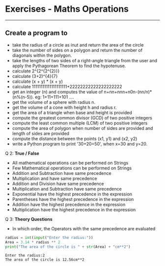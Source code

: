
# Exercises - Maths Operations
----
## Create a program to 
* take the radius of a circle as inut and return the area of the circle
* take the number of sides on a polygon and return the number of diagonals within the polygon.
* take the lengths of two sides of a right-angle triangle from the user and apply the Pythagorean Theorem to find the hypotenuse.
* calculate 2^{2^{2^{2}}}
* calculate (3+2)^{4}{7}
* calculate (x + y) * (x + y)
* calculate 11111111111111111111+22222222222222222222
* get an integer (n) and computes the value of n+nn+nnn+n0n-(nn/n)*(n%(n-5)). eg: 1+11+111+101 ....
* get the volume of a sphere with radius n.
* get the volume of a cone with height h and radius r.
* get the area of a triangle when base and height is provided
* compute the greatest common divisor (GCD) of two positive integers
* compute the least common multiple (LCM) of two positive integers
* compute the area of polygon when number of sides are provided and length of sides are provided
* compute the distance between the points (x1, y1) and (x2, y2)
* write a Python program to print '30+20=50', when x=30 and y=20.

Q 2: **True / False**

- All mathematical operations can be performed on Strings
- Few Mathematical operations can be performed on Strings
- Addition and Subtraction have same precedence
- Multiplication and  have same precedence
- Addition and Division have same precedence
- Multiplication and Subtraction have same precedence
- Exponential have the highest precedence in the expression
- Parentheses have the highest precedence in the expression
- Addition have the highest precedence in the expression
- Multiplication have the highest precedence in the expression

Q 3: **Theory Questions**

* In which order, the Operators with the same precedence are evaluated


```python
radius = int(input("Enter the radius:"))
Area = 3.14 * radius ** 2
print("The area of the circle is " + str(Area) + "cm**2")
```

    Enter the radius:2
    The area of the circle is 12.56cm**2

